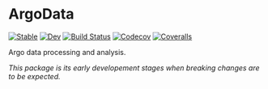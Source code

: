 # ArgoData

[![Stable](https://img.shields.io/badge/docs-stable-blue.svg)](https://gaelforget.github.io/ArgoData.jl/stable)
[![Dev](https://img.shields.io/badge/docs-dev-blue.svg)](https://gaelforget.github.io/ArgoData.jl/dev)
[![Build Status](https://travis-ci.org/gaelforget/ArgoData.jl.svg?branch=master)](https://travis-ci.org/gaelforget/ArgoData.jl)
[![Codecov](https://codecov.io/gh/gaelforget/ArgoData.jl/branch/master/graph/badge.svg)](https://codecov.io/gh/gaelforget/ArgoData.jl)
[![Coveralls](https://coveralls.io/repos/github/gaelforget/ArgoData.jl/badge.svg?branch=master)](https://coveralls.io/github/gaelforget/ArgoData.jl?branch=master)

Argo data processing and analysis. 

_This package is its early developement stages when breaking changes are to be expected._